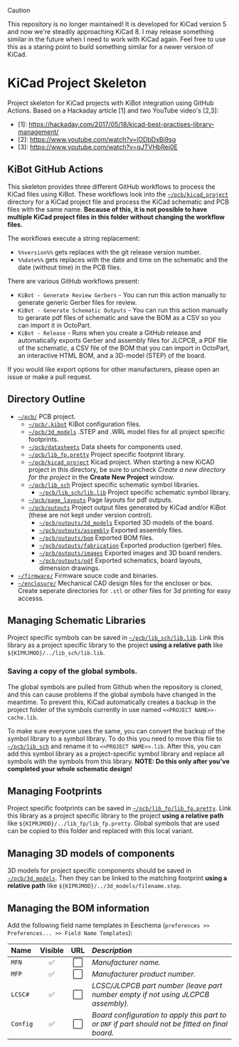 > [!CAUTION]
> This repository is no longer maintained! It is developed for KiCad version 5 and now we're steadily approaching KiCad 8. I may release something similar in the future when I need to work with KiCad again. Feel free to use this as a staring point to build something similar for a newer version of KiCad. 

# KiCad Project Skeleton

Project skeleton for KiCad projects with KiBot integration using GitHub Actions. Based on a Hackaday article \[1\] and two YouTube video's \[2,3\]: 

- \[1\]: https://hackaday.com/2017/05/18/kicad-best-practises-library-management/
- \[2\]: https://www.youtube.com/watch?v=lODbDxBi9sg
- \[3\]: https://www.youtube.com/watch?v=qJTVHbRei0E

## KiBot GitHub Actions

This skeleton provides three different GitHub workflows to process the KiCad files using KiBot. These workflows look into the [`~/pcb/kicad_project`](pcb/kicad_project) directory for a KiCad project file and process the KiCad schematic and PCB files with the same name. **Because of this, it is not possible to have multiple KiCad project files in this folder without changing the workflow files.**

The workflows execute a string replacement:
- `%%version%%` gets replaces with the git release version number.
- `%%date%%` gets replaces with the date and time on the schematic and the date (without time) in the PCB files.

There are various GitHub workflows present:
- `KiBot - Generate Review Gerbers` - You can run this action manually to generate generic Gerber files for review. 
- `KiBot - Generate Schematic Outputs` - You can run this action manually to gerarate pdf files of schematic and save the BOM as a CSV so you can import it in OctoPart. 
- `KiBot - Release` - Runs when you create a GitHub release and automatically exports Gerber and assembly files for JLCPCB, a PDF file of the schematic, a CSV file of the BOM that you can import in OctoPart, an interactive HTML BOM, and a 3D-model (STEP) of the board.

If you would like export options for other manufacturers, please open an issue or make a pull request. 

## Directory Outline
- [`~/pcb/`](pcb) PCB project.
    - [`~/pcb/.kibot`](pcb/.kibot) KiBot configuration files.
    - [`~/pcb/3d_models`](pcb/3d_models) .STEP and .WRL model files for all project specific footprints.
    - [`~/pcb/datasheets`](pcb/datasheets) Data sheets for components used.
    - [`~/pcb/lib_fp.pretty`](pcb/lib_fp.pretty) Project specific footprint library.
    - [`~/pcb/kicad_project`](pcb/kicad_project) Kicad project. When starting a new KiCAD project in this directory, be sure to uncheck *Create a new directory for the project* in the **Create New Project** window.
    - [`~/pcb/lib_sch`](pcb/lib_sch) Project specific schematic symbol libraries.
        - [`~/pcb/lib_sch/lib.lib`](pcb/lib_sch/lib.lib) Project specific schematic symbol library.
    - [`~/pcb/page_layouts`](pcb/page_layouts) Page layouts for pdf outputs.
    - [`~/pcb/outputs`](pcb/outputs) Project output files generated by KiCad and/or KiBot (these are not kept under version control).
        - [`~/pcb/outputs/3d_models`](pcb/outputs/3d_models) Exported 3D models of the board.
        - [`~/pcb/outputs/assembly`](pcb/outputs/assembly) Exported assembly files.
        - [`~/pcb/outputs/bom`](pcb/outputs/bom) Exported BOM files.
        - [`~/pcb/outputs/fabrication`](pcb/outputs/fabrication) Exported production (gerber) files.
        - [`~/pcb/outputs/images`](pcb/outputs/images) Exported images and 3D board renders.
        - [`~/pcb/outputs/pdf`](pcb/outputs/pdf) Exported schematics, board layouts, dimension drawings.
- [`~/firmware/`](firmware) Firmware souce code and binaries.
- [`~/enclosure/`](enclosure) Mechanical CAD design files for the encloser or box. Create seperate directories for `.stl` or other files for 3d printing for easy accesss.

## Managing Schematic Libraries
Project specific symbols can be saved in [`~/pcb/lib_sch/lib.lib`](pcb/lib_sch/lib.lib). Link this library as a project specific library to the project **using a relative path** like `${KIPRJMOD}/../lib_sch/lib.lib`.

### Saving a copy of the global symbols.
The global symbols are pulled from Github when the repository is cloned, and this can cause problems if the global symbols have changed in the meantime. To prevent this, KiCad automatically creates a backup in the project folder of the symbols currently in use named `<<PROJECT NAME>>-cache.lib`. 

To make sure everyone uses the same, you can convert the backup of the symbol library to a symbol library. To do this you need to move this file to  [`~/pcb/lib_sch`](pcb/lib_sch) and rename it to `<<PROJECT NAME>>.lib`. After this, you can add this symbol library as a project-specific symbol library and replace all symbols with the symbols from this library. **NOTE: Do this only after you've completed your whole schematic design!**

## Managing Footprints
Project specific footprints can be saved in [`~/pcb/lib_fp/lib_fp.pretty`](pcb/lib_fp/lib_fp.pretty). Link this library as a project specific library to the project **using a relative path** like `${KIPRJMOD}/../lib_fp/lib_fp.pretty`. Global symbols that are used can be copied to this folder and replaced with this local variant. 

## Managing 3D models of components
3D models for project specific components should be saved in [`~/pcb/3d_models`](pcb/3d_models). Then they can be linked to the matching footprint **using a relative path** like `${KIPRJMOD}/../3d_models/filename.step`.

## Managing the BOM information
Add the following field name templates in Eeschema (`preferences >> Preferences... >> Field Name Templates`):

| Name     | Visible            | URL                  | _Description_                                                                                     |
|:-------- | :----------------: | :------------------: | :------------------------------------------------------------------------------------------------ |
| `MFN`    | :white_check_mark: | :white_large_square: | _Manufacturer name._                                                                              |
| `MFP`    | :white_check_mark: | :white_large_square: | _Manufacturer product number._                                                                    |
| `LCSC#`  | :white_check_mark: | :white_large_square: | _LCSC/JLCPCB part number (leave part number empty if not using JLCPCB assembly)._                 |
| `Config` | :white_check_mark: | :white_large_square: | _Board configuration to apply this part to or `DNF` if part should not be fitted on final board._ |
